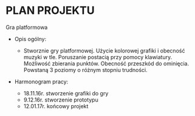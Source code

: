 # PLAN PROJEKTU

Gra platformowa

* Opis ogólny:
  - Stworznie gry platformowej. Użycie kolorowej grafiki i obecność muzyki w tle. Poruszanie postacią przy pomocy klawiatury. Możliwość zbierania punktów. Obecność przeszkód do ominięcia. Powstaną 3 poziomy o różnym stopniu trudności. 
  
* Harmonogram pracy:
  - 18.11.16r. stworzenie grafiki do gry
  - 9.12.16r. stworzenie prototypu
  - 12.01.17r. końcowy projekt 
